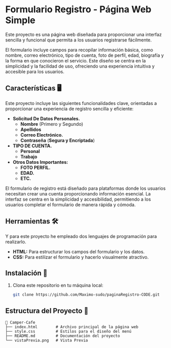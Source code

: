 # Formulario Registro  - Página Web Simple  
Este proyecto es una página web diseñada para proporcionar una interfaz sencilla y funcional que permita a los usuarios registrarse fácilmente.

El formulario incluye campos para recopilar información básica, como nombre, correo electrónico, tipo de cuenta, foto de perfil, edad, biografía y la forma en que conocieron el servicio. Este diseño se centra en la simplicidad y la facilidad de uso, ofreciendo una experiencia intuitiva y accesible para los usuarios.

## Características 🖥️  
Este proyecto incluye las siguientes funcionalidades clave, orientadas a proporcionar una experiencia de registro sencilla y eficiente:
- **Solicitud De Datos Personales.**
  + **Nombre** (Primero y Segundo)
  + **Apellidos**
  + **Correo Electrónico.**
  + **Contraseña** (**Segura y Encriptada**)
- **TIPO DE CUENTA.**
  + **Personal**
  + **Trabajo**
- **Otros Datos Importantes:**
  + **FOTO PERFIL.**
  + **EDAD.**
  + **ETC.**

El formulario de registro está diseñado para plataformas donde los usuarios necesitan crear una cuenta proporcionando información esencial. La interfaz se centra en la simplicidad y accesibilidad, permitiendo a los usuarios completar el formulario de manera rápida y cómoda.

## Herramientas 🛠️

Y para este proyecto he empleado dos lenguajes de programación para realizarlo. 
- **HTML:** Para estructurar los campos del formulario y los datos.
- **CSS:** Para estilizar el formulario y hacerlo visualmente atractivo.


## Instalación 🚀  
1. Clona este repositorio en tu máquina local:  
   ```bash
   git clone https://github.com/Maximo-sudo/paginaRegistro-CODE.git

## **Estructura del Proyecto** 📂 

```plaintext
📁 Camper-Cafe
├── index.html        # Archivo principal de la página web
├── style.css         # Estilos para el diseño del menú
├── README.md         # Documentación del proyecto
└── vistaPrevia.png   # Vista Previa

